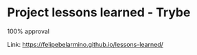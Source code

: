 # Project lessons learned - Trybe
100% approval

Link:
https://felipebelarmino.github.io/lessons-learned/
